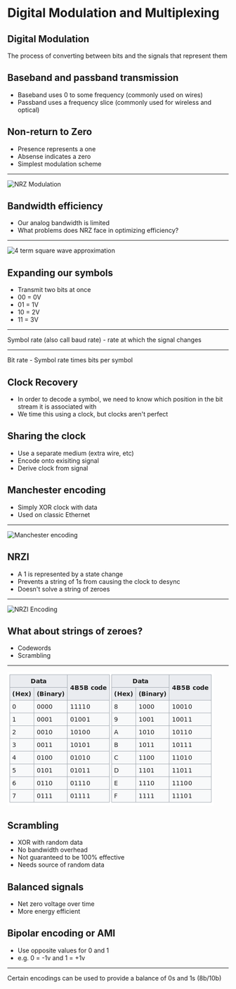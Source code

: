 Digital Modulation and Multiplexing
===================================

Digital Modulation
------------------

The process of converting between bits and the signals that represent them

Baseband and passband transmission
----------------------------------

- Baseband uses 0 to some frequency (commonly used on wires)
- Passband uses a frequency slice (commonly used for wireless and optical)

Non-return to Zero
------------------

- Presence represents a one
- Absense indicates a zero
- Simplest modulation scheme

---

![NRZ Modulation](https://upload.wikimedia.org/wikipedia/commons/5/55/NRZcode.png)

Bandwidth efficiency
--------------------

- Our analog bandwidth is limited
- What problems does NRZ face in optimizing efficiency?

---

![4 term square wave approximation](https://upload.wikimedia.org/wikipedia/commons/1/1a/Fourier_series_square_wave_circles_animation.gif)

Expanding our symbols
---------------------

- Transmit two bits at once
- 00 = 0V
- 01 = 1V
- 10 = 2V
- 11 = 3V

---

Symbol rate (also call baud rate) - rate at which the signal changes

---

Bit rate - Symbol rate times bits per symbol

Clock Recovery
--------------

- In order to decode a symbol, we need to know which position in the bit stream it is associated with
- We time this using a clock, but clocks aren't perfect

Sharing the clock
-----------------

- Use a separate medium (extra wire, etc)
- Encode onto exisiting signal
- Derive clock from signal

Manchester encoding
-------------------

- Simply XOR clock with data
- Used on classic Ethernet

---

![Manchester encoding](https://upload.wikimedia.org/wikipedia/commons/thumb/9/90/Manchester_encoding_both_conventions.svg/800px-Manchester_encoding_both_conventions.svg.png)

NRZI
----

- A 1 is represented by a state change
- Prevents a string of 1s from causing the clock to desync
- Doesn't solve a string of zeroes

---

![NRZI Encoding](https://upload.wikimedia.org/wikipedia/commons/e/e4/NRZI_example.png)

What about strings of zeroes?
-----------------------------

- Codewords 
- Scrambling

---

![4B/5B Codewords](figures/4b5b.png)

Scrambling
----------

- XOR with random data
- No bandwidth overhead
- Not guaranteed to be 100% effective
- Needs source of random data

Balanced signals
----------------

- Net zero voltage over time
- More energy efficient

Bipolar encoding or AMI
-----------------------

- Use opposite values for 0 and 1
- e.g. 0 = -1v and 1 = +1v

---

Certain encodings can be used to provide a balance of 0s and 1s (8b/10b)
